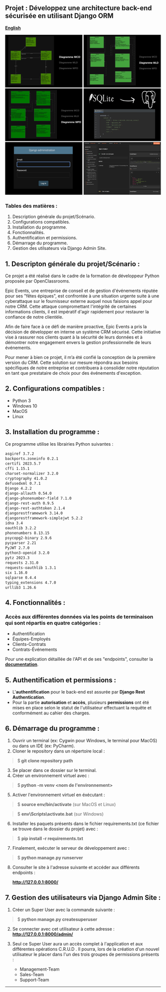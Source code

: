 ## Projet : Développez une architecture back-end sécurisée en utilisant Django ORM

[**English**](README.md)
<p>
  <img src="pictures/epicevents-diagram-1.png" width="250" height="170" />
  <img src="pictures/epicevents-diagram-2.png" width="250" height="170" />
  <img src="pictures/epicevents-diagram-3.png" width="250" height="170" />
  <img src="pictures/epicevents-switch-db.png" width="250" height="170" />
  <img src="pictures/epicevents-django-admin.png" width="250" height="170" />
  <img src="pictures/epicevents-doc.png" width="250" height="170" />
</p>

### Tables des matières :
1. Description générale du projet/Scénario.
2. Configurations compatibles.
3. Installation du programme.
4. Fonctionnalités.
5. Authentification et permissions.
6. Démarrage du programme.
7. Gestion des utilsateurs via Django Admin Site.

## 1. Descripton générale du projet/Scénario :

Ce projet a été réalisé dans le cadre de la formation de
développeur Python proposée par OpenClassrooms. 

Epic Events, une entreprise de conseil et de gestion d'événements réputée pour ses "fêtes épiques", est confrontée à 
une situation urgente suite à une cyberattaque sur le fournisseur externe auquel nous faisions appel pour notre CRM. 
Cette attaque compromettant l'intégrité de certaines informations clients, il est impératif d'agir rapidement 
pour restaurer la confiance de notre clientèle.

Afin de faire face à ce défi de manière proactive, Epic Events a pris la décision de développer en interne
un système CRM sécurisé. Cette initiative vise à rassurer nos clients quant à la sécurité de leurs données
et à démontrer notre engagement envers la gestion professionnelle de leurs événements.

Pour mener à bien ce projet, il m’a été confié la conception de la première version du CRM. 
Cette solution sur mesure répondra aux besoins spécifiques de notre entreprise 
et contribuera à consolider notre réputation en tant que prestataire de choix pour des événements d'exception. 


## 2. Configurations compatibles :

* Python 3
* Windows 10
* MacOS
* Linux

## 3. Installation du programme :
Ce programme utilise les librairies Python suivantes :

```
asgiref 3.7.2
backports.zoneinfo 0.2.1
certifi 2023.5.7
cffi 1.15.1
charset-normalizer 3.2.0
cryptography 41.0.2
defusedxml 0.7.1
Django 4.2.2
django-allauth 0.54.0
django-phonenumber-field 7.1.0
django-rest-auth 0.9.5
django-rest-authtoken 2.1.4
djangorestframework 3.14.0
djangorestframework-simplejwt 5.2.2
idna 3.4
oauthlib 3.2.2
phonenumbers 8.13.15
psycopg2-binary 2.9.6
pycparser 2.21
PyJWT 2.7.0
python3-openid 3.2.0
pytz 2023.3
requests 2.31.0
requests-oauthlib 1.3.1
six 1.16.0
sqlparse 0.4.4
typing_extensions 4.7.0
urllib3 1.26.6

```

## 4. Fonctionnalités :

### Accès aux différentes données via les  points de terminaison qui sont répartis en quatre catégories : 

  * Authentification
  * Équipes-Employés
  * Clients-Contrats
  * Contrats-Événements

  Pour une explication détaillée de l'API et de ses "endpoints",
  consulter la [**documentation**](https://documenter.getpostman.com/view/25420128/2s946cfDj2).

## 5. Authentification et permissions :
    
  * L'**authentification** pour le back-end est assurée par **Django Rest Authentication**.
  * Pour la partie **autorisation** et **accès**, plusieurs **permissions** ont été mises en place selon le statut de
l'utilisateur effectuant la requête et conformément au cahier des charges.

## 6. Démarrage du programme :

1. Ouvrir un terminal (ex: Cygwin pour Windows, le terminal pour MacOS) ou dans un IDE (ex: PyCharm).
2. Cloner le repository dans un répertoire local :
  > $<b> git clone repository path</b> 
3. Se placer dans ce dossier sur le terminal.
4. Créer un environnement virtuel avec :
  > $<b> python -m venv <nom de l'environnement></b> 
5. Activer l'environnement virtuel en éxécutant :
  > $ <b>source env/bin/activate</b>  (sur MacOS et Linux) 

  > $ <b>env\Scripts\activate.bat</b> (sur Windows)
6. Installer les paquets présents dans le fichier requirements.txt (ce fichier se trouve dans le dossier du projet) avec :
  > $ <b>pip install -r requirements.txt</b> 
7. Finalement, exécuter le serveur de développement avec :
> $ <b>python manage.py runserver</b>
8. Consulter le site à l'adresse suivante et accéder aux différents endpoints :

      **http://127.0.0.1:8000/**

## 7. Gestion des utilisateurs via Django Admin Site :

1. Créer un Super User avec la commande suivante :
 > $ <b>python manage.py createsuperuser </b> 
2. Se connecter avec cet utilisateur à cette adresse :
 **http://127.0.0.1:8000/admin/**
3. Seul ce Super User aura un accès complet à l'application et aux différentes opérations C.R.U.D .
Il pourra, lors de la création d'un nouvel utilisateur le placer dans l'un des trois groupes de permissions présents :

   * Management-Team
   * Sales-Team
   * Support-Team
---